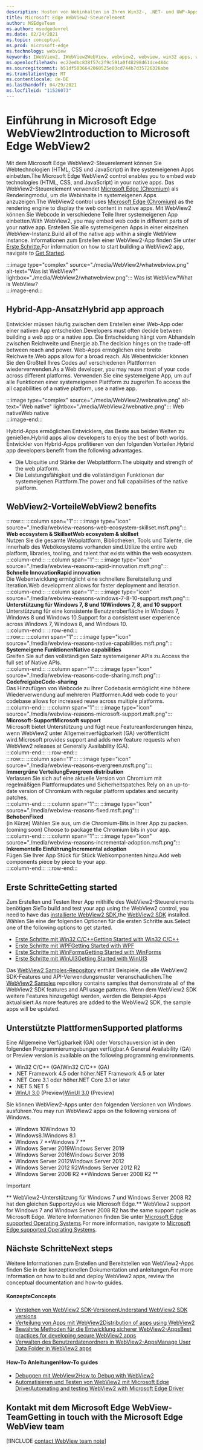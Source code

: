 ```yaml
---
description: Hosten von Webinhalten in Ihren Win32-, .NET- und UWP-Apps mit dem Microsoft Edge WebView2-Steuerelement
title: Microsoft Edge WebView2-Steuerelement
author: MSEdgeTeam
ms.author: msedgedevrel
ms.date: 02/24/2021
ms.topic: conceptual
ms.prod: microsoft-edge
ms.technology: webview
keywords: IWebView2, IWebView2WebView, webview2, webview, win32 apps, win32, edge, ICoreWebView2, CoreWebView2, ICoreWebView2Host, browser control, edge html, Windows Forms, WinForms, WPF, .NET, WinUI, Project Reunion
ms.openlocfilehash: ec22edbc838f57c2f9c591a0f48298d61dce484c
ms.sourcegitcommit: b51df5036642060525e03cd744b7d35726326abe
ms.translationtype: MT
ms.contentlocale: de-DE
ms.lasthandoff: 04/29/2021
ms.locfileid: "11526073"
---
```

# <a name="introduction-to-microsoft-edge-webview2"></a><span data-ttu-id="66663-104">Einführung in Microsoft Edge WebView2</span><span class="sxs-lookup"><span data-stu-id="66663-104">Introduction to Microsoft Edge WebView2</span></span>  

<span data-ttu-id="66663-105">Mit dem Microsoft Edge WebView2-Steuerelement können Sie Webtechnologien \(HTML, CSS und JavaScript\) in Ihre systemeigenen Apps einbetten.</span><span class="sxs-lookup"><span data-stu-id="66663-105">The Microsoft Edge WebView2 control enables you to embed web technologies \(HTML, CSS, and JavaScript\) in your native apps.</span></span>  <span data-ttu-id="66663-106">Das WebView2-Steuerelement verwendet [Microsoft Edge (Chromium)][MicrosoftedgeinsiderMain] als Renderingmodul, um die Webinhalte in systemeigenen Apps anzuzeigen.</span><span class="sxs-lookup"><span data-stu-id="66663-106">The WebView2 control uses [Microsoft Edge (Chromium)][MicrosoftedgeinsiderMain] as the rendering engine to display the web content in native apps.</span></span>  <span data-ttu-id="66663-107">Mit WebView2 können Sie Webcode in verschiedene Teile Ihrer systemeigenen App einbetten.</span><span class="sxs-lookup"><span data-stu-id="66663-107">With WebView2, you may embed web code in different parts of your native app.</span></span>  <span data-ttu-id="66663-108">Erstellen Sie alle systemeigenen Apps in einer einzelnen WebView-Instanz.</span><span class="sxs-lookup"><span data-stu-id="66663-108">Build all of the native app within a single WebView instance.</span></span>  <span data-ttu-id="66663-109">Informationen zum Erstellen einer WebView2-App finden Sie unter [Erste Schritte.](#getting-started)</span><span class="sxs-lookup"><span data-stu-id="66663-109">For information on how to start building a WebView2 app, navigate to [Get Started](#getting-started).</span></span>  

:::image type="complex" source="./media/WebView2/whatwebview.png" alt-text="Was ist WebView?" lightbox="./media/WebView2/whatwebview.png":::
   <span data-ttu-id="66663-111">Was ist WebView?</span><span class="sxs-lookup"><span data-stu-id="66663-111">What is WebView?</span></span>  
:::image-end:::  

## <a name="hybrid-app-approach"></a><span data-ttu-id="66663-112">Hybrid-App-Ansatz</span><span class="sxs-lookup"><span data-stu-id="66663-112">Hybrid app approach</span></span>  

<span data-ttu-id="66663-113">Entwickler müssen häufig zwischen dem Erstellen einer Web-App oder einer nativen App entscheiden.</span><span class="sxs-lookup"><span data-stu-id="66663-113">Developers must often decide between building a web app or a native app.</span></span>  <span data-ttu-id="66663-114">Die Entscheidung hängt vom Abhandeln zwischen Reichweite und Energie ab.</span><span class="sxs-lookup"><span data-stu-id="66663-114">The decision hinges on the trade-off between reach and power.</span></span>  <span data-ttu-id="66663-115">Web-Apps ermöglichen eine breite Reichweite.</span><span class="sxs-lookup"><span data-stu-id="66663-115">Web apps allow for a broad reach.</span></span>  <span data-ttu-id="66663-116">Als Webentwickler können Sie den Großteil Ihres Codes auf verschiedenen Plattformen wiederverwenden.</span><span class="sxs-lookup"><span data-stu-id="66663-116">As a Web developer, you may reuse most of your code across different platforms.</span></span>  <span data-ttu-id="66663-117">Verwenden Sie eine systemeigene App, um auf alle Funktionen einer systemeigenen Plattform zu zugreifen.</span><span class="sxs-lookup"><span data-stu-id="66663-117">To access the all capabilities of a native platform, use a native app.</span></span>  

:::image type="complex" source="./media/WebView2/webnative.png" alt-text="Web native" lightbox="./media/WebView2/webnative.png":::
   <span data-ttu-id="66663-119">Web native</span><span class="sxs-lookup"><span data-stu-id="66663-119">Web native</span></span>  
:::image-end:::  

<span data-ttu-id="66663-120">Hybrid-Apps ermöglichen Entwicklern, das Beste aus beiden Welten zu genießen.</span><span class="sxs-lookup"><span data-stu-id="66663-120">Hybrid apps allow developers to enjoy the best of both worlds.</span></span>  <span data-ttu-id="66663-121">Entwickler von Hybrid-Apps profitieren von den folgenden Vorteilen.</span><span class="sxs-lookup"><span data-stu-id="66663-121">Hybrid app developers benefit from the following advantages.</span></span>  

*   <span data-ttu-id="66663-122">Die Ubiquitie und Stärke der Webplattform.</span><span class="sxs-lookup"><span data-stu-id="66663-122">The ubiquity and strength of the web platform.</span></span>  
*   <span data-ttu-id="66663-123">Die Leistungsfähigkeit und die vollständigen Funktionen der systemeigenen Plattform.</span><span class="sxs-lookup"><span data-stu-id="66663-123">The power and full capabilities of the native platform.</span></span>  
    
## <a name="webview2-benefits"></a><span data-ttu-id="66663-124">WebView2-Vorteile</span><span class="sxs-lookup"><span data-stu-id="66663-124">WebView2 benefits</span></span>   

<!--  
:::image type="complex" source="./media/WebView2/webviewreasons.png" alt-text="WebView reasons" lightbox="./media/WebView2/webviewreasons.png":::
   WebView reasons  
:::image-end:::  
-->  

:::row:::
   :::column span="1":::
      :::image type="icon" source="./media/webview-reasons-web-ecosystem-skillset.msft.png":::  
      **<span data-ttu-id="66663-125">Web ecosystem \& Skillset</span><span class="sxs-lookup"><span data-stu-id="66663-125">Web ecosystem \& skillset</span></span>**  
      <span data-ttu-id="66663-126">Nutzen Sie die gesamte Webplattform, Bibliotheken, Tools und Talente, die innerhalb des Webökosystems vorhanden sind.</span><span class="sxs-lookup"><span data-stu-id="66663-126">Utilize the entire web platform, libraries, tooling, and talent that exists within the web ecosystem.</span></span>  
   :::column-end:::
   :::column span="1":::
      :::image type="icon" source="./media/webview-reasons-rapid-innovation.msft.png":::  
      **<span data-ttu-id="66663-127">Schnelle Innovation</span><span class="sxs-lookup"><span data-stu-id="66663-127">Rapid innovation</span></span>**  
      <span data-ttu-id="66663-128">Die Webentwicklung ermöglicht eine schnellere Bereitstellung und Iteration.</span><span class="sxs-lookup"><span data-stu-id="66663-128">Web development allows for faster deployment and iteration.</span></span>  
   :::column-end:::
   :::column span="1":::
      :::image type="icon" source="./media/webview-reasons-windows-7-8-10-support.msft.png":::  
      **<span data-ttu-id="66663-129">Unterstützung für Windows 7, 8 und 10</span><span class="sxs-lookup"><span data-stu-id="66663-129">Windows 7, 8, and 10 support</span></span>**  
      <span data-ttu-id="66663-130">Unterstützung für eine konsistente Benutzeroberfläche in Windows 7, Windows 8 und Windows 10.</span><span class="sxs-lookup"><span data-stu-id="66663-130">Support for a consistent user experience across Windows 7, Windows 8, and Windows 10.</span></span>  
   :::column-end:::
:::row-end:::  
:::row:::
   :::column span="1":::
      :::image type="icon" source="./media/webview-reasons-native-capabilities.msft.png":::  
      **<span data-ttu-id="66663-131">Systemeigene Funktionen</span><span class="sxs-lookup"><span data-stu-id="66663-131">Native capabilities</span></span>**  
      <span data-ttu-id="66663-132">Greifen Sie auf den vollständigen Satz systemeigener APIs zu.</span><span class="sxs-lookup"><span data-stu-id="66663-132">Access the full set of Native APIs.</span></span>  
   :::column-end:::
   :::column span="1":::
      :::image type="icon" source="./media/webview-reasons-code-sharing.msft.png":::  
      **<span data-ttu-id="66663-133">Codefreigabe</span><span class="sxs-lookup"><span data-stu-id="66663-133">Code-sharing</span></span>**  
      <span data-ttu-id="66663-134">Das Hinzufügen von Webcode zu Ihrer Codebasis ermöglicht eine höhere Wiederverwendung auf mehreren Plattformen.</span><span class="sxs-lookup"><span data-stu-id="66663-134">Add web code to your codebase allows for increased reuse across multiple platforms.</span></span>  
   :::column-end:::
   :::column span="1":::
      :::image type="icon" source="./media/webview-reasons-microsoft-support.msft.png":::  
      **<span data-ttu-id="66663-135">Microsoft-Support</span><span class="sxs-lookup"><span data-stu-id="66663-135">Microsoft support</span></span>**  
      <span data-ttu-id="66663-136">Microsoft bietet Unterstützung und fügt neue Featureanforderungen hinzu, wenn WebView2 unter Allgemeinverfügbarkeit \(GA\) veröffentlicht wird.</span><span class="sxs-lookup"><span data-stu-id="66663-136">Microsoft provides support and adds new feature requests when WebView2 releases at Generally Availability \(GA\).</span></span>  
   :::column-end:::
:::row-end:::  
:::row:::
   :::column span="1":::
      :::image type="icon" source="./media/webview-reasons-evergreen.msft.png":::  
      **<span data-ttu-id="66663-137">Immergrüne Verteilung</span><span class="sxs-lookup"><span data-stu-id="66663-137">Evergreen distribution</span></span>**  
      <span data-ttu-id="66663-138">Verlassen Sie sich auf eine aktuelle Version von Chromium mit regelmäßigen Plattformupdates und Sicherheitspatches.</span><span class="sxs-lookup"><span data-stu-id="66663-138">Rely on an up-to-date version of Chromium with regular platform updates and security patches.</span></span>  
   :::column-end:::
   :::column span="1":::
      :::image type="icon" source="./media/webview-reasons-fixed.msft.png":::  
      **<span data-ttu-id="66663-139">Behoben</span><span class="sxs-lookup"><span data-stu-id="66663-139">Fixed</span></span>**  
      <span data-ttu-id="66663-140">\(in Kürze\) Wählen Sie aus, um die Chromium-Bits in Ihrer App zu packen.</span><span class="sxs-lookup"><span data-stu-id="66663-140">\(coming soon\)  Choose to package the Chromium bits in your app.</span></span>  
   :::column-end:::
   :::column span="1":::
      :::image type="icon" source="./media/webview-reasons-incremental-adoption.msft.png":::  
      **<span data-ttu-id="66663-141">Inkrementelle Einführung</span><span class="sxs-lookup"><span data-stu-id="66663-141">Incremental adoption</span></span>**  
      <span data-ttu-id="66663-142">Fügen Sie Ihrer App Stück für Stück Webkomponenten hinzu.</span><span class="sxs-lookup"><span data-stu-id="66663-142">Add web components piece by piece to your app.</span></span>  
   :::column-end:::
:::row-end:::  

## <a name="getting-started"></a><span data-ttu-id="66663-143">Erste Schritte</span><span class="sxs-lookup"><span data-stu-id="66663-143">Getting started</span></span>  

<span data-ttu-id="66663-144">Zum Erstellen und Testen Ihrer App mithilfe des WebView2-Steuerelements benötigen Sie</span><span class="sxs-lookup"><span data-stu-id="66663-144">To build and test your app using the WebView2 control, you need to have</span></span> <!--both [Microsoft Edge (Chromium)][MicrosoftedgeinsiderDownload] and  --><span data-ttu-id="66663-145">das [installierte WebView2 SDK.][NugetPackagesMicrosoftWebWebView2]</span><span class="sxs-lookup"><span data-stu-id="66663-145">the [WebView2 SDK][NugetPackagesMicrosoftWebWebView2] installed.</span></span>  <span data-ttu-id="66663-146">Wählen Sie eine der folgenden Optionen für die ersten Schritte aus.</span><span class="sxs-lookup"><span data-stu-id="66663-146">Select one of the following options to get started.</span></span>  

*   [<span data-ttu-id="66663-147">Erste Schritte mit Win32 C/C++</span><span class="sxs-lookup"><span data-stu-id="66663-147">Getting Started with Win32 C/C++</span></span>][Webview2GettingstartedWin32]  
*   [<span data-ttu-id="66663-148">Erste Schritte mit WPF</span><span class="sxs-lookup"><span data-stu-id="66663-148">Getting Started with WPF</span></span>][Webview2GettingstartedWpf]  
*   [<span data-ttu-id="66663-149">Erste Schritte mit WinForms</span><span class="sxs-lookup"><span data-stu-id="66663-149">Getting Started with WinForms</span></span>][Webview2GettingstartedWinforms]  
*   [<span data-ttu-id="66663-150">Erste Schritte mit WinUI3</span><span class="sxs-lookup"><span data-stu-id="66663-150">Getting Started with WinUI3</span></span>][Webview2GettingstartedWinui]  

<span data-ttu-id="66663-151">Das [WebView2 Samples-Repository][GithubMicrosoftedgeWebview2samples] enthält Beispiele, die alle WebView2 SDK-Features und API-Verwendungsmuster veranschaulichen.</span><span class="sxs-lookup"><span data-stu-id="66663-151">The [WebView2 Samples][GithubMicrosoftedgeWebview2samples] repository contains samples that demonstrate all of the WebView2 SDK features and API usage patterns.</span></span>  <span data-ttu-id="66663-152">Wenn dem WebView2 SDK weitere Features hinzugefügt werden, werden die Beispiel-Apps aktualisiert.</span><span class="sxs-lookup"><span data-stu-id="66663-152">As more features are added to the WebView2 SDK, the sample apps will be updated.</span></span>  

## <a name="supported-platforms"></a><span data-ttu-id="66663-153">Unterstützte Plattformen</span><span class="sxs-lookup"><span data-stu-id="66663-153">Supported platforms</span></span>  

<span data-ttu-id="66663-154">Eine Allgemeine Verfügbarkeit \(GA\) oder Vorschauversion ist in den folgenden Programmierumgebungen verfügbar.</span><span class="sxs-lookup"><span data-stu-id="66663-154">A General Availability \(GA\) or Preview version is available on the following programming environments.</span></span>  

*   <span data-ttu-id="66663-155">Win32 C/C++ \(GA\)</span><span class="sxs-lookup"><span data-stu-id="66663-155">Win32 C/C++ \(GA\)</span></span>  
*   <span data-ttu-id="66663-156">.NET Framework 4.5 oder höher</span><span class="sxs-lookup"><span data-stu-id="66663-156">.NET Framework 4.5 or later</span></span>  
*   <span data-ttu-id="66663-157">.NET Core 3.1 oder höher</span><span class="sxs-lookup"><span data-stu-id="66663-157">.NET Core 3.1 or later</span></span>  
*   <span data-ttu-id="66663-158">.NET 5</span><span class="sxs-lookup"><span data-stu-id="66663-158">.NET 5</span></span>  
*   <span data-ttu-id="66663-159">[WinUI 3.0][UwpToolkitsWinui3] \(Preview\)</span><span class="sxs-lookup"><span data-stu-id="66663-159">[WinUI 3.0][UwpToolkitsWinui3] \(Preview\)</span></span>  

<span data-ttu-id="66663-160">Sie können WebView2-Apps unter den folgenden Versionen von Windows ausführen.</span><span class="sxs-lookup"><span data-stu-id="66663-160">You may run WebView2 apps on the following versions of Windows.</span></span>  

*   <span data-ttu-id="66663-161">Windows 10</span><span class="sxs-lookup"><span data-stu-id="66663-161">Windows 10</span></span>  
*   <span data-ttu-id="66663-162">Windows8.1</span><span class="sxs-lookup"><span data-stu-id="66663-162">Windows 8.1</span></span>  
*   <span data-ttu-id="66663-163">Windows 7 \*\*</span><span class="sxs-lookup"><span data-stu-id="66663-163">Windows 7 \*\*</span></span>  
*   <span data-ttu-id="66663-164">Windows Server 2019</span><span class="sxs-lookup"><span data-stu-id="66663-164">Windows Server 2019</span></span>  
*   <span data-ttu-id="66663-165">Windows Server 2016</span><span class="sxs-lookup"><span data-stu-id="66663-165">Windows Server 2016</span></span>  
*   <span data-ttu-id="66663-166">Windows Server 2012</span><span class="sxs-lookup"><span data-stu-id="66663-166">Windows Server 2012</span></span>  
*   <span data-ttu-id="66663-167">Windows Server 2012 R2</span><span class="sxs-lookup"><span data-stu-id="66663-167">Windows Server 2012 R2</span></span>  
*   <span data-ttu-id="66663-168">Windows Server 2008 R2 \*\*</span><span class="sxs-lookup"><span data-stu-id="66663-168">Windows Server 2008 R2 \*\*</span></span>  

> [!IMPORTANT]
> <span data-ttu-id="66663-169">\*\* WebView2-Unterstützung für Windows 7 und Windows Server 2008 R2 hat den gleichen Supportzyklus wie Microsoft Edge.</span><span class="sxs-lookup"><span data-stu-id="66663-169">\*\* WebView2 support for Windows 7 and Windows Server 2008 R2 has the same support cycle as Microsoft Edge.</span></span>  <span data-ttu-id="66663-170">Weitere Informationen finden Sie unter [Microsoft Edge supported Operating Systems][DeployedgeMicrosoftEdgeSupportedOS].</span><span class="sxs-lookup"><span data-stu-id="66663-170">For more information, navigate to [Microsoft Edge supported Operating Systems][DeployedgeMicrosoftEdgeSupportedOS].</span></span>  

## <a name="next-steps"></a><span data-ttu-id="66663-171">Nächste Schritte</span><span class="sxs-lookup"><span data-stu-id="66663-171">Next steps</span></span>  

<span data-ttu-id="66663-172">Weitere Informationen zum Erstellen und Bereitstellen von WebView2-Apps finden Sie in der konzeptionellen Dokumentation und anleitungen.</span><span class="sxs-lookup"><span data-stu-id="66663-172">For more information on how to build and deploy WebView2 apps, review the conceptual documentation and how-to guides.</span></span>  

#### <a name="concepts"></a><span data-ttu-id="66663-173">Konzepte</span><span class="sxs-lookup"><span data-stu-id="66663-173">Concepts</span></span>  

*   [<span data-ttu-id="66663-174">Verstehen von WebView2 SDK-Versionen</span><span class="sxs-lookup"><span data-stu-id="66663-174">Understand WebView2 SDK versions</span></span>][Webview2ConceptsVersioning]  
*   [<span data-ttu-id="66663-175">Verteilung von Apps mit WebView2</span><span class="sxs-lookup"><span data-stu-id="66663-175">Distribution of apps using WebView2</span></span>][Webview2ConceptsDistribution]  
*   [<span data-ttu-id="66663-176">Bewährte Methoden für die Entwicklung sicherer WebView2-Apps</span><span class="sxs-lookup"><span data-stu-id="66663-176">Best practices for developing secure WebView2 apps</span></span>][Webview2ConceptsSecurity]  
*   [<span data-ttu-id="66663-177">Verwalten des Benutzerdatenordners in WebView2-Apps</span><span class="sxs-lookup"><span data-stu-id="66663-177">Manage User Data Folder in WebView2 apps</span></span>][Webview2ConceptsUserdatafolder]  
 
#### <a name="how-to-guides"></a><span data-ttu-id="66663-178">How-To Anleitungen</span><span class="sxs-lookup"><span data-stu-id="66663-178">How-To guides</span></span>  

*   [<span data-ttu-id="66663-179">Debuggen mit WebView2</span><span class="sxs-lookup"><span data-stu-id="66663-179">How to Debug with WebView2</span></span>][Webview2HowtoDebug]  
*   [<span data-ttu-id="66663-180">Automatisieren und Testen von WebView2 mit Microsoft Edge Driver</span><span class="sxs-lookup"><span data-stu-id="66663-180">Automating and testing WebView2 with Microsoft Edge Driver</span></span>][Webview2HowtoWebdriver]  

## <a name="getting-in-touch-with-the-microsoft-edge-webview-team"></a><span data-ttu-id="66663-181">Kontakt mit dem Microsoft Edge WebView-Team</span><span class="sxs-lookup"><span data-stu-id="66663-181">Getting in touch with the Microsoft Edge WebView team</span></span>  

[!INCLUDE [contact WebView team note](./includes/contact-webview-team-note.md)]  

<!-- links -->  

[Webview2ConceptsDistribution]: ./concepts/distribution.md "Verteilung von Apps mithilfe von WebView2-| Microsoft Docs"  
[Webview2ConceptsSecurity]: ./concepts/security.md "Bewährte Methoden für die Entwicklung sicherer WebView2-Apps | Microsoft Docs"  
[Webview2ConceptsUserdatafolder]: ./concepts/userdatafolder.md "Verwalten des Benutzerdatenordners | Microsoft Docs"  
[Webview2ConceptsVersioning]: ./concepts/versioning.md "Verstehen der WebView2 SDK-| Microsoft Docs"  
[Webview2GettingstartedWin32]: ./gettingstarted/win32.md "Erste Schritte mit WebView2 | Microsoft Docs"  
[Webview2GettingstartedWinforms]: ./gettingstarted/winforms.md "Erste Schritte mit WebView2 in Windows Forms-Apps (Vorschau) | Microsoft Docs"  
[Webview2GettingstartedWinui]: ./gettingstarted/winui.md "Erste Schritte mit WebView2 in WinUI3 (Vorschau) | Microsoft Docs"  
[Webview2GettingstartedWpf]: ./gettingstarted/wpf.md "Erste Schritte mit WebView2 in WPF (Preview) | Microsoft Docs"  
[Webview2HowtoDebug]: ./howto/debug.md "Debuggen mit WebView2-| Microsoft Docs"  
[Webview2HowtoWebdriver]: ./howto/webdriver.md "Automatisieren und Testen von WebView2 mit Microsoft Edge Driver | Microsoft Docs"  
[Webview2Releasenotes]: ./releasenotes.md "Versionshinweise für WebView2 SDK | Microsoft Docs"  

[UwpToolkitsWinui3]: /uwp/toolkits/winui3/index "Windows UI Library 3 Preview 2 (July 2020) | Microsoft Docs"  

[DeployedgeMicrosoftEdgeSupportedOS]: /deployedge/microsoft-edge-supported-operating-systems "Microsoft Edge unterstützte Betriebssysteme | Microsoft Docs"  

[GithubMicrosoftedgeWebview2samples]: https://github.com/MicrosoftEdge/WebView2Samples "WebView2-Beispiele – MicrosoftEdge/WebView2Samples | GitHub"  
[GithubMicrosoftedgeWebviewfeddback]: https://github.com/MicrosoftEdge/WebViewFeedback "WebView Feedback – MicrosoftEdge/WebViewFeedback | GitHub"  

[MicrosoftedgeinsiderMain]: https://www.microsoftedgeinsider.com "Microsoft Edge Insider"  
[MicrosoftedgeinsiderDownload]: https://www.microsoftedgeinsider.com/download "Microsoft Edge Insider herunterladen"  

[NugetPackagesMicrosoftWebWebView2]: https://www.nuget.org/packages/Microsoft.Web.WebView2 "Microsoft.Web.WebView2 | NuGet Gallery"  

